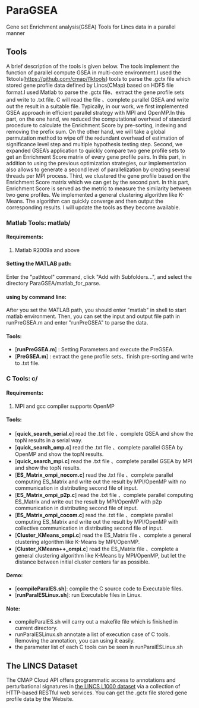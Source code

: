 # ParaGSEA
Gene set Enrichment analysis(GSEA) Tools for Lincs data in a parallel manner

## Tools

A brief description of the tools is given below. The tools implement the function of parallel compute GSEA in multi-core environment.I used the 1ktools(https://github.com/cmap/l1ktools) tools to parse the .gctx file which stored gene profile data defined by Lincs(CMap) based on HDF5 file format.I used Matlab to parse the .gctx file、extract the gene profile sets and write to .txt file. C will read the file 、complete parallel GSEA and write out the result in a suitable file. 
Typically, in our work, we first implemented GSEA approach in efficient parallel strategy with MPI and OpenMP.In this part, on the one hand, we reduced the computational overhead of standard procedure to calculate the Enrichment Score by pre-sorting, indexing and removing the prefix sum. On the other hand, we will take a global permutation method to wipe off the redundant overhead of estimation of significance level step and multiple hypothesis testing step. 
Second, we expanded GSEA’s application to quickly compare two gene profile sets to get an Enrichment Score matrix of every gene profile pairs. In this part, in addition to using the previous optimization strategies, our implementation also allows to generate a second level of parallelization by creating several threads per MPI process.
Third, we clustered the gene profile based on the Enrichment Score matrix which we can get by the second part. In this part, Enrichment Score is served as the metric to measure the similarity between two gene profiles. We implemented a general clustering algorithm like K-Means. The algorithm can quickly converge and then output the corresponding results.
I will update the tools as they become available.

### Matlab Tools: matlab/

#### Requirements:

1. Matlab R2009a and above

#### Setting the MATLAB path:
Enter the "pathtool" command, click "Add with Subfolders...", and select the directory ParaGSEA/matlab_for_parse.

#### using by command line:
After you set the MATLAB path, you should enter "matlab" in shell to start matlab environment.
Then, you can set the input and output file path in runPreGSEA.m and enter "runPreGSEA" to parse the data.

#### Tools:
* [**runPreGSEA.m**] : Setting Parameters and execute the PreGSEA.
* [**PreGSEA.m**] : extract the gene profile sets、finish pre-sorting and write to .txt file.


### C Tools: c/

#### Requirements:

1. MPI and gcc compiler supports OpenMP

#### Tools:

* [**quick_search_serial.c**] read the .txt file 、complete GSEA and show the topN results in a serial way.
* [**quick_search_omp.c**] read the .txt file 、complete parallel GSEA by OpenMP and show the topN results.
* [**quick_search_mpi.c**] read the .txt file 、complete parallel GSEA by MPI and show the topN results.
* [**ES_Matrix_ompi_nocom.c**] read the .txt file 、complete parallel computing ES_Matrix and write out the result by MPI/OpenMP with no communication in distributing second file of input.
* [**ES_Matrix_ompi_p2p.c**] read the .txt file 、complete parallel computing ES_Matrix and write out the result by MPI/OpenMP with p2p communication in distributing second file of input.
* [**ES_Matrix_ompi_cocom.c**] read the .txt file 、complete parallel computing ES_Matrix and write out the result by MPI/OpenMP with collective communication in distributing second file of input.
* [**Cluster_KMeans_ompi.c**] read the ES_Matrix file 、complete a general clustering algorithm like K-Means by MPI/OpenMP.
* [**Cluster_KMeans++_ompi.c**] read the ES_Matrix file 、complete a general clustering algorithm like K-Means by MPI/OpenMP, but let the distance between initial cluster centers far as possible.

#### Demo:
* [**compileParalES.sh**]: compile the C source code to Executable files.
* [**runParalESLinux.sh**]: run Executable files in Linux.

#### Note:
 * compileParalES.sh will carry out a makefile file which is finished in current directory.
 * runParalESLinux.sh annotate a list of execution case of C tools. Removing the annotation, you can using it easily.
 * the parameter list of each C tools can be seen in runParalESLinux.sh


## The LINCS Dataset

The CMAP Cloud API offers programmatic access to annotations and perturbational signatures in [the LINCS L1000 dataset](http://lincscloud.org/) via a collection of HTTP-based RESTful web services. You can get the .gctx file stored gene profile data by the Website.
